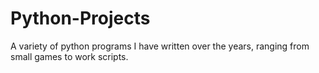 # Python-Projects

A variety of python programs I have written over the years, ranging from small games to work scripts.
